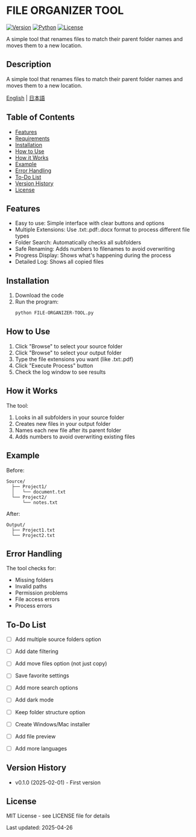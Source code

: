 # FILE ORGANIZER TOOL

[![Version](https://img.shields.io/badge/version-0.1.0-blue.svg)](https://github.com/yourusername/file-organizer-tool)
[![Python](https://img.shields.io/badge/python-3.12.4-brightgreen.svg)](https://www.python.org/downloads/release/python-3124/)
[![License](https://img.shields.io/badge/license-MIT-green.svg)](https://opensource.org/licenses/MIT)

A simple tool that renames files to match their parent folder names and moves them to a new location.


## Description

A simple tool that renames files to match their parent folder names and moves them to a new location.

[English](README.md) | [日本語](README.ja.md)

## Table of Contents
- [Features](#features)
- [Requirements](#requirements)
- [Installation](#installation)
- [How to Use](#how-to-use)
- [How it Works](#how-it-works)
- [Example](#example)
- [Error Handling](#error-handling)
- [To-Do List](#to-do-list)
- [Version History](#version-history)
- [License](#license)


## Features

* Easy to use: Simple interface with clear buttons and options
* Multiple Extensions: Use .txt:.pdf:.docx format to process different file types
* Folder Search: Automatically checks all subfolders
* Safe Renaming: Adds numbers to filenames to avoid overwriting
* Progress Display: Shows what's happening during the process
* Detailed Log: Shows all copied files

## Installation

1. Download the code
2. Run the program:
    ```bash
    python FILE-ORGANIZER-TOOL.py
    ```


## How to Use

1. Click "Browse" to select your source folder
2. Click "Browse" to select your output folder
3. Type the file extensions you want (like .txt:.pdf)
4. Click "Execute Process" button
5. Check the log window to see results


## How it Works

The tool:
1. Looks in all subfolders in your source folder
3. Creates new files in your output folder
4. Names each new file after its parent folder
5. Adds numbers to avoid overwriting existing files


## Example

Before:
```
Source/
  ├── Project1/
  │   └── document.txt
  └── Project2/
      └── notes.txt
```

After:
```
Output/
  ├── Project1.txt
  └── Project2.txt
```


## Error Handling

The tool checks for:
* Missing folders
* Invalid paths
* Permission problems
* File access errors
* Process errors


## To-Do List


- [ ] Add multiple source folders option
- [ ] Add date filtering
- [ ] Add move files option (not just copy)
- [ ] Save favorite settings
- [ ] Add more search options
- [ ] Add dark mode
- [ ] Keep folder structure option
- [ ] Create Windows/Mac installer
- [ ] Add file preview
- [ ] Add more languages


## Version History
* v0.1.0 (2025-02-01) - First version 


## License

MIT License - see LICENSE file for details

Last updated: 2025-04-26

